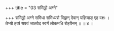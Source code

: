 +++
title = "03 समिद्धो अग्ने"

+++
समिद्धो अग्ने समिधा समिध्यसे विद्वान् देवान् यज्ञियाङ् एह वक्षः ।  
तेभ्यो हव्यं श्रपयं जातवेद स्वर्गं लोकमधि रोहयैनम् ॥ ॥ ४ ॥